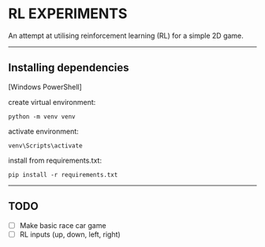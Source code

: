 # RL EXPERIMENTS

An attempt at utilising reinforcement learning (RL) for a simple 2D game.

_______________________________

##  Installing dependencies
 [Windows PowerShell]

create virtual environment:
```
python -m venv venv
```

activate environment:
```
venv\Scripts\activate
```

install from requirements.txt:
```
pip install -r requirements.txt
```

_______________________________

## TODO

- [ ] Make basic race car game
- [ ] RL inputs (up, down, left, right)